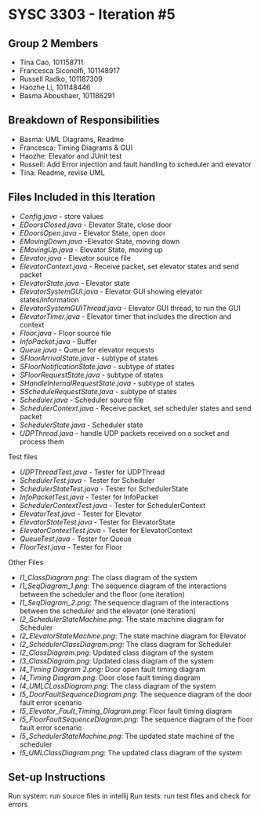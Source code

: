 # SYSC 3303 - Iteration #5

## Group 2 Members

- Tina Cao, 101158711
- Francesca Siconolfi, 101148917
- Russell Radko, 101187309
- Haozhe Li, 101148446
- Basma Aboushaer, 101186291


## Breakdown of Responsibilities 

- Basma: UML Diagrams, Readme
- Francesca: Timing Diagrams & GUI
- Haozhe: Elevator and JUnit test 
- Russell: Add Error injection and fault handling to scheduler and elevator
- Tina: Readme, revise UML

## Files Included in this Iteration

- *Config.java* - store values
- *EDoorsClosed.java* - Elevator State, close door
- *EDoorsOpen.java* - Elevator State, open door
- *EMovingDown.java* -Elevator State, moving down
- *EMovingUp.java* - Elevator State, moving up
- *Elevator.java* - Elevator source file
- *ElevatorContext.java* - Receive packet, set elevator states and send packet
- *ElevatorState.java* - Elevator state
- *ElevatorSystemGUI.java* - Elevator GUI showing elevator states/information
- *ElevatorSystemGUIThread.java* - Elevator GUI thread, to run the GUI
- *ElevatorTimer.java* - Elevator timer that includes the direction and context
- *Floor.java* - Floor source file
- *InfoPacket.java* - Buffer
- *Queue.java* - Queue for elevator requests
- *SFloorArrivalState.java* - subtype of states
- *SFloorNotificationState.java* - subtype of states
- *SFloorRequestState.java* - subtype of states
- *SHandleInternalRequestState.java* - subtype of states
- *SScheduleRequestState.java* - subtype of states
- *Scheduler.java* - Scheduler source file
- *SchedulerContext.java* - Receive packet, set scheduler states and send packet
- *SchedulerState.java* - Scheduler state
- *UDPThread.java* - handle UDP packets received on a socket and process them

Test files
- *UDPThreadTest.java* - Tester for UDPThread
- *SchedulerTest.java* - Tester for Scheduler
- *SchedulerStateTest.java* - Tester for SchedulerState
- *InfoPacketTest.java* - Tester for InfoPacket
- *SchedulerContextTest.java* - Tester for SchedulerContext
- *ElevatorTest.java* - Tester for Elevator
- *ElevatorStateTest.java* - Tester for ElevatorState
- *ElevatorContextTest.java* - Tester for ElevatorContext
- *QueueTest.java* - Tester for Queue
- *FloorTest.java* - Tester for Floor

Other Files
- *I1_ClassDiagram.png*: The class diagram of the system
- *I1_SeqDiagram_1.png*: The sequence diagram of the interactions between the scheduler and the floor (one iteration)
- *I1_SeqDiagram_2.png*: The sequence diagram of the interactions between the scheduler and the elevator (one iteration)
- *I2_SchedulerStateMachine.png*: The state machine diagram for Scheduler
- *I2_ElevatorStateMachine.png*: The state machine diagram for Elevator
- *I2_SchedulerClassDiagram.png*: The class diagram for Scheduler
- *I2_ClassDiagram.png*: Updated class diagram of the system
- *I3_ClassDiagram.png*: Updated class diagram of the system
- *I4_Timing Diagram 2.png*: Door open fault timing diagram
- *I4_Timing Diagram.png*: Door close fault timing diagram
- *I4_UMLCLassDiagram.png*: The class diagram of the system
- *I5_DoorFaultSequenceDiagram.png*: The sequence diagram of the door fault error scenario
- *I5_Elevator_Fault_Timing_Diagram.png*: Floor fault timing diagram
- *I5_FloorFaultSequenceDiagram.png*: The sequence diagram of the floor fault error scenario
- *I5_SchedulerStateMachine.png*: The updated state machine of the scheduler
- *I5_UMLClassDiagram.png*: The updated class diagram of the system



## Set-up Instructions

Run system: run source files in intellij
Run tests: run test files and check for errors
